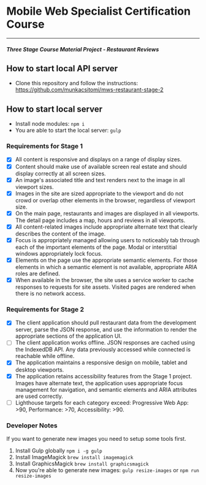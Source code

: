 # Mobile Web Specialist Certification Course
---
#### _Three Stage Course Material Project - Restaurant Reviews_

## How to start local API server

- Clone this repository and follow the instructions: https://github.com/munkacsitomi/mws-restaurant-stage-2

## How to start local server

- Install node modules: `npm i`
- You are able to start the local server: `gulp`

### Requirements for Stage 1

- [x] All content is responsive and displays on a range of display sizes.
- [x] Content should make use of available screen real estate and should display correctly at all screen sizes.
- [x] An image's associated title and text renders next to the image in all viewport sizes.
- [x] Images in the site are sized appropriate to the viewport and do not crowd or overlap other elements in the browser, regardless of viewport size.
- [x] On the main page, restaurants and images are displayed in all viewports. The detail page includes a map, hours and reviews in all viewports.
- [x] All content-related images include appropriate alternate text that clearly describes the content of the image.
- [x] Focus is appropriately managed allowing users to noticeably tab through each of the important elements of the page. Modal or interstitial windows appropriately lock focus.
- [x] Elements on the page use the appropriate semantic elements. For those elements in which a semantic element is not available, appropriate ARIA roles are defined.
- [x] When available in the browser, the site uses a service worker to cache responses to requests for site assets. Visited pages are rendered when there is no network access.

### Requirements for Stage 2

- [x] The client application should pull restaurant data from the development server, parse the JSON response, and use the information to render the appropriate sections of the application UI.
- [ ] The client application works offline. JSON responses are cached using the IndexedDB API. Any data previously accessed while connected is reachable while offline.
- [x] The application maintains a responsive design on mobile, tablet and desktop viewports.
- [x] The application retains accessibility features from the Stage 1 project. Images have alternate text, the application uses appropriate focus management for navigation, and semantic elements and ARIA attributes are used correctly.
- [ ] Lighthouse targets for each category exceed: Progressive Web App: >90, Performance: >70, Accessibility: >90.

### Developer Notes

If you want to generate new images you need to setup some tools first.
1. Install Gulp globally `npm i -g gulp`
2. Install ImageMagick `brew install imagemagick`
3. Install GraphicsMagick `brew install graphicsmagick`
4. Now you're able to generate new images: `gulp resize-images` or `npm run resize-images`
